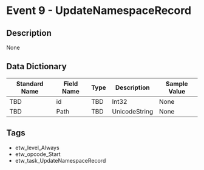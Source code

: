 # Event 9 - UpdateNamespaceRecord

## Description
None

## Data Dictionary
|Standard Name|Field Name|Type|Description|Sample Value|
|---|---|---|---|---|
|TBD|id|TBD|Int32|None|None|
|TBD|Path|TBD|UnicodeString|None|None|

## Tags
* etw_level_Always
* etw_opcode_Start
* etw_task_UpdateNamespaceRecord